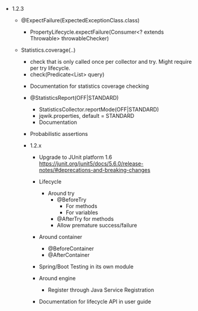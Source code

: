 - 1.2.3

    - @ExpectFailure(ExpectedExceptionClass.class)
      - PropertyLifecycle.expectFailure(Consumer<? extends Throwable> throwableChecker)

    - Statistics.coverage(..)
      - check that is only called once per collector and try.
        Might require per try lifecycle.
      - check(Predicate<List<Object>> query)

    - Documentation for statistics coverage checking

    - @StatisticsReport(OFF|STANDARD)
      - StatisticsCollector.reportMode(OFF|STANDARD)
      - jqwik.properties, default = STANDARD
      - Documentation

    - Probabilistic assertions

- 1.2.x
  
    - Upgrade to JUnit platform 1.6
      https://junit.org/junit5/docs/5.6.0/release-notes/#deprecations-and-breaking-changes

    - Lifecycle
        - Around try
          - @BeforeTry
            - For methods
            - For variables
          - @AfterTry for methods
          - Allow premature success/failure

    - Around container
        - @BeforeContainer
        - @AfterContainer

    - Spring/Boot Testing in its own module
 
    - Around engine
      - Register through Java Service Registration

    - Documentation for lifecycle API in user guide
